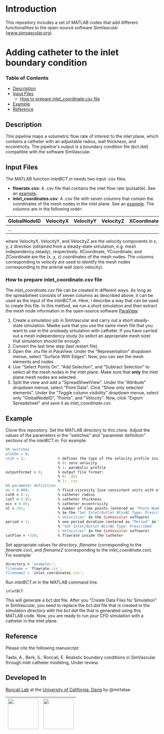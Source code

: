 # Introduction
 
This repository includes a set of MATLAB codes that add different functionalities to the open-source software SimVascular (www.simvascular.org). 

# Adding catheter to the inlet boundary condition

### Table of Contents
* [Description](#description)
* [Input Files](#input-files)
  * [How to prepare inlet_coordinate.csv file](#how-to-prepare-inlet_coordinatecsv-file)
* [Example](#example)
* [Reference](#reference)
## Description 
This pipeline maps a volumetric flow rate of interest to the inlet plane, which contains a catheter with an adjustable radius, wall thickness, and eccentricity. The pipeline's output is a boundary condition file (_bct.dat_) compatible with the software SimVascular.

## Input Files
The MATLAB function _inletBCT.m_ needs two input .csv files.

- **flowrate.csv**: A .csv file that contains the inlet flow rate (pulsatile). See an [example](https://github.com/mirtatae/simvascularDevelopment/blob/master/example/flowrate.csv).
- **inlet_coordinates.csv**: A .csv file with seven columns that contain the coordinates of the mesh nodes in the inlet plane. See an [example](https://github.com/mirtatae/simvascularDevelopment/blob/master/example/inlet_coordinates.csv). The columns are in the following order:

| GlobalNodeID | VelocityX | VelocityY | VelocityZ | XCoordinate | YCoordinate | ZCoordinate |
| ------------ | --------- | --------- | --------- | ----------- | ----------- | ----------- |
|     ...      |           |           |           |             |             |             |

where VelocityX, VelocityY, and VelocityZ are the velocity components in x, y, z direction (obtained from a steady-state simulation, e.g. mesh independency steady), respectively. XCoordinate, YCoordinate, and ZCoordinate are the (x, y, z) coordinates of the mesh nodes. The columns corresponding to _velocity_ are used to identify the mesh nodes corresponding to the arterial wall (zero velocity).

### How to prepare inlet_coordinate.csv file

The _inlet_coordinate.csv_ file can be created in different ways. As long as the spreadsheet consists of seven columns as described above, it can be used as the input of the _inletBCT.m_. Here, I describe a way that can be used to create this file. In this method, we run a short simulation and then extract the mesh node information in the open-source software [ParaView](www.paraview.org).

1) Create a simulation job in SimVascular and carry out a short steady-state simulation. Maeke sure that you use the same mesh file that you want to use in the unsteady simulation with catheter. If you have carried out a mesh independency study (to select an appropriate mesh size) that simulation should be enough.
2) Convert the last time step (last restart file).
3) Open the .vtu file in ParaView. Under the "Representation" dropdown menue, select "Surface With Edges". Now, you can see the mesh elements and nodes
4) Use "Select Points On", "Add Selection", and "Subtract Selection" to select all the mesh nodes in the inlet plane. Make sure that **only** the inlet plane mesh nodes are selected.
5) Split the view and add a "SpreadSheetView". Under the "Attribute" dropdown menue, select "Point Data". Click "Show only selected elements". Under the "Toggle column visibility" dropdown menue, select only "GlobalNodeID", "Points", and "Velocity". Now, click "Export Spreadsheet" and save it as _inlet_coordinate.csv_.

## Example
Clone this repository. Set the MATLAB directory to this clone. Adjust the values of the parameters in the "switches" and "parameter definition" sections of the _inletBCT.m_. For example:
```ruby
%% switches
plotOn = 0;
vCat = 1;               % defines the type of the velocity profile inside the catheter:
                        % 0: zero velocity
                        % 1: parabolic profile
outputFormat = 0;       % output file format:
                        % 0: .dat
                        % 1: .csv
%% parameter definition
mu = 0.004;             % fluid viscosity [use consistent units with other parameters]
catR = 0.1;             % catheter radius
catT = 0.02;            % catheter thickness
ecc = 0.05;             % catheter eccentricity
nl = 201;               % number of time points (entered as "Point Number"
                        % in the "Set Inlet/Outlet BCs>BC Type: Prescribed 
                        % Velocities" in the SimVascular software)
period = 1;             % one period duration (entered as "Period" in the
                        % "Set Inlet/Outlet BCs>BC Type: Prescribed 
                        % Velocities" in the SimVascular software)
catFlow = -330;         % flowrate inside the catheter
```

Set appropriate values for _directory_, _filename_ (corresponding to the _flowrate.csv_), and _filename2_ (corresponding to the _inlet_coordinate.csv_). For example:
```ruby
directory = 'example\';
filename = 'flowrate.csv';
filename2 = 'inlet_coordinates.csv';
```

Run _inletBCT.m_ in the MATLAB command line:
```
inletBCT
```
This will generate a _bct.dat_ file. After you "Create Data Files for Simulation" in SimVascular, you need to replace the _bct.dat_ file that is created in the simulation directory with the _bct.dat_ file that is generated using this MATLAB code. Now, you are ready to run your CFD simulation with a catheter in the inlet plane.

## Reference
Please cite the following manuscript:

Taebi, A., Berk, S., Roncali, E. Realistic boundary conditions in SimVascular through inlet catheter modeling, Under review.

## Developed In

[Roncali Lab](https://roncalilab.engineering.ucdavis.edu/) at the [University of California, Davis](https://www.ucdavis.edu) by @mirtatae.

| <img src="https://upload.wikimedia.org/wikipedia/commons/thumb/f/f3/The_University_of_California_Davis.svg/500px-The_University_of_California_Davis.svg.png" width="100"> | <img src="https://uploads-ssl.webflow.com/5f71f6ba15ef4216be8dd209/5f7619583a504af1f2b64115_logo-p-500.png" width="100"> |
|------------|-------------|
